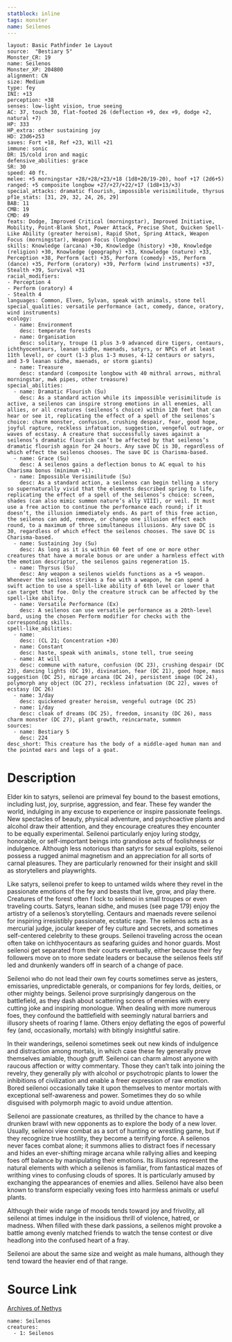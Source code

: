 ```yaml
---
statblock: inline
tags: monster
name: Seilenos
---
```

```statblock
layout: Basic Pathfinder 1e Layout
source:  "Bestiary 5"
Monster_CR: 19
name: Seilenos
Monster_XP: 204800
alignment: CN
size: Medium
type: fey
INI: +13
perception: +38
senses: low-light vision, true seeing
AC: 37, touch 30, flat-footed 26 (deflection +9, dex +9, dodge +2, natural +7)
HP: 333
HP_extra: other sustaining joy
HD: 23d6+253
saves: Fort +18, Ref +23, Will +21
immune: sonic
DR: 15/cold iron and magic
defensive_abilities: grace
SR: 30
speed: 40 ft.
melee: +5 morningstar +28/+28/+23/+18 (1d8+20/19-20), hoof +17 (2d6+5)
ranged: +5 composite longbow +27/+27/+22/+17 (1d8+13/×3)
special_attacks: dramatic flourish, impossible verisimilitude, thyrsus
pf1e_stats: [31, 29, 32, 24, 26, 29]
BAB: 11
CMB: 19
CMD: 49
feats: Dodge, Improved Critical (morningstar), Improved Initiative, Mobility, Point-Blank Shot, Power Attack, Precise Shot, Quicken Spell-Like Ability (greater heroism), Rapid Shot, Spring Attack, Weapon Focus (morningstar), Weapon Focus (longbow)
skills: Knowledge (arcana) +30, Knowledge (history) +30, Knowledge (religion) +30, Knowledge (geography) +33, Knowledge (nature) +33, Perception +38, Perform (act) +35, Perform (comedy) +35, Perform (dance) +35, Perform (oratory) +39, Perform (wind instruments) +37, Stealth +39, Survival +31
racial_modifiers:
- Perception 4
- Perform (oratory) 4
- Stealth 4
languages: Common, Elven, Sylvan, speak with animals, stone tell
special_qualities: versatile performance (act, comedy, dance, oratory, wind instruments)
ecology:
  - name: Environment
    desc: temperate forests
  - name: Organisation
    desc: solitary, troupe (1 plus 3-9 advanced dire tigers, centaurs, ichthyocentaurs, leanan sidhe, maenads, satyrs, or NPCs of at least 11th level), or court (1-3 plus 1-3 muses, 4-12 centaurs or satyrs, and 3-9 leanan sidhe, maenads, or storm giants)
  - name: Treasure
    desc: standard (composite longbow with 40 mithral arrows, mithral morningstar, mwk pipes, other treasure)
special_abilities:
  - name: Dramatic Flourish (Su)
    desc: As a standard action while its impossible verisimilitude is active, a seilenos can inspire strong emotions in all enemies, all allies, or all creatures (seilenos’s choice) within 120 feet that can hear or see it, replicating the effect of a spell of the seilenos’s choice: charm monster, confusion, crushing despair, fear, good hope, joyful rapture, reckless infatuation, suggestion, vengeful outrage, or waves of ecstasy. A creature that successfully saves against a seilenos’s dramatic flourish can’t be affected by that seilenos’s dramatic flourish again for 24 hours. Any save DC is 30, regardless of which effect the seilenos chooses. The save DC is Charisma-based.
  - name: Grace (Su)
    desc: A seilenos gains a deflection bonus to AC equal to his Charisma bonus (minimum +1).
  - name: Impossible Verisimilitude (Su)
    desc: As a standard action, a seilenos can begin telling a story so supernaturally vivid that the elements described spring to life, replicating the effect of a spell of the seilenos’s choice: screen, shades (can also mimic summon nature’s ally VIII), or veil. It must use a free action to continue the performance each round; if it doesn’t, the illusion immediately ends. As part of this free action, the seilenos can add, remove, or change one illusion effect each round, to a maximum of three simultaneous illusions. Any save DC is 30, regardless of which effect the seilenos chooses. The save DC is Charisma-based.
  - name: Sustaining Joy (Su)
    desc: As long as it is within 60 feet of one or more other creatures that have a morale bonus or are under a harmless effect with the emotion descriptor, the seilenos gains regeneration 15.
  - name: Thyrsus (Su)
    desc: Any weapon a seilenos wields functions as a +5 weapon. Whenever the seilenos strikes a foe with a weapon, he can spend a swift action to use a spell-like ability of 6th level or lower that can target that foe. Only the creature struck can be affected by the spell-like ability.
  - name: Versatile Performance (Ex)
    desc: A seilenos can use versatile performance as a 20th-level bard, using the chosen Perform modifier for checks with the corresponding skills.
spell-like_abilities:
  - name:
    desc: (CL 21; Concentration +30)
  - name: Constant
    desc: haste, speak with animals, stone tell, true seeing
  - name: At will
    desc: commune with nature, confusion (DC 23), crushing despair (DC 23), dancing lights (DC 19), divination, fear (DC 21), good hope, mass suggestion (DC 25), mirage arcana (DC 24), persistent image (DC 24), polymorph any object (DC 27), reckless infatuation (DC 22), waves of ecstasy (DC 26)
  - name: 3/day
    desc: quickened greater heroism, vengeful outrage (DC 25)
  - name: 1/day
    desc: cloak of dreams (DC 25), freedom, insanity (DC 26), mass charm monster (DC 27), plant growth, reincarnate, summon
sources:
  - name: Bestiary 5
    desc: 224
desc_short: This creature has the body of a middle-aged human man and the pointed ears and legs of a goat.
```
# Description
Elder kin to satyrs, seilenoi are primeval fey bound to the basest emotions, including lust, joy, surprise, aggression, and fear. These fey wander the world, indulging in any excuse to experience or inspire passionate feelings. New spectacles of beauty, physical adventure, and psychoactive plants and alcohol draw their attention, and they encourage creatures they encounter to be equally experimental. Seilenoi particularly enjoy luring stodgy, honorable, or self-important beings into grandiose acts of foolishness or indulgence. Although less notorious than satyrs for sexual exploits, seilenoi possess a rugged animal magnetism and an appreciation for all sorts of carnal pleasures. They are particularly renowned for their insight and skill as storytellers and playwrights.

 Like satyrs, seilenoi prefer to keep to untamed wilds where they revel in the passionate emotions of the fey and beasts that live, grow, and play there. Creatures of the forest often f lock to seilenoi in small troupes or even traveling courts. Satyrs, leanan sidhe, and muses (see page 179) enjoy the artistry of a seilenos’s storytelling. Centaurs and maenads revere seilenoi for inspiring irresistibly passionate, ecstatic rage. The seilenos acts as a mercurial judge, jocular keeper of fey culture and secrets, and sometimes self-centered celebrity to these groups. Seilenoi traveling across the ocean often take on ichthyocentaurs as seafaring guides and honor guards. Most seilenoi get separated from their courts eventually, either because their fey followers move on to more sedate leaders or because the seilenos feels stif led and drunkenly wanders off in search of a change of pace.

 Seilenoi who do not lead their own fey courts sometimes serve as jesters, emissaries, unpredictable generals, or companions for fey lords, deities, or other mighty beings. Seilenoi prove surprisingly dangerous on the battlefield, as they dash about scattering scores of enemies with every cutting joke and inspiring monologue. When dealing with more numerous foes, they confound the battlefield with seemingly natural barriers and illusory sheets of roaring f lame. Others enjoy deflating the egos of powerful fey (and, occasionally, mortals) with bitingly insightful satire.

 In their wanderings, seilenoi sometimes seek out new kinds of indulgence and distraction among mortals, in which case these fey generally prove themselves amiable, though gruff. Seilenoi can charm almost anyone with raucous affection or witty commentary. Those they can’t talk into joining the revelry, they generally ply with alcohol or psychotropic plants to lower the inhibitions of civilization and enable a freer expression of raw emotion. Bored seilenoi occasionally take it upon themselves to mentor mortals with exceptional self-awareness and power. Sometimes they do so while disguised with polymorph magic to avoid undue attention.

 Seilenoi are passionate creatures, as thrilled by the chance to have a drunken brawl with new opponents as to explore the body of a new lover. Usually, seilenoi view combat as a sort of hunting or wrestling game, but if they recognize true hostility, they become a terrifying force. A seilenos never faces combat alone; it summons allies to distract foes if necessary and hides an ever-shifting mirage arcana while rallying allies and keeping foes off balance by manipulating their emotions. Its illusions represent the natural elements with which a seilenos is familiar, from fantastical mazes of writhing vines to confusing clouds of spores. It is particularly amused by exchanging the appearances of enemies and allies. Seilenoi have also been known to transform especially vexing foes into harmless animals or useful plants.

 Although their wide range of moods tends toward joy and frivolity, all seilenoi at times indulge in the insidious thrill of violence, hatred, or madness. When filled with these dark passions, a seilenos might provoke a battle among evenly matched friends to watch the tense contest or dive headlong into the confused heart of a fray.

 Seilenoi are about the same size and weight as male humans, although they tend toward the heavier end of that range.
# Source Link
[Archives of Nethys](https://aonprd.com/MonsterDisplay.aspx?ItemName=Seilenos)
```encounter-table
name: Seilenos
creatures:
  - 1: Seilenos
```
